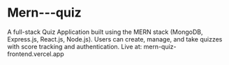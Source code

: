# Mern---quiz
A full-stack Quiz Application built using the MERN stack (MongoDB, Express.js, React.js, Node.js). Users can create, manage, and take quizzes with score tracking and authentication. Live at: mern-quiz-frontend.vercel.app

